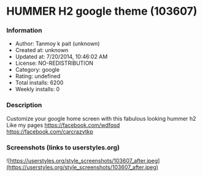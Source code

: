 # HUMMER H2 google theme (103607)

### Information
- Author: Tanmoy k pait (unknown)
- Created at: unknown
- Updated at: 7/20/2014, 10:46:02 AM
- License: NO-REDISTRIBUTION
- Category: google
- Rating: undefined
- Total installs: 6200
- Weekly installs: 0


### Description
Customize your google home screen with this fabulous looking hummer h2
Like my pages https://facebook.com/wdfqsd
              https://facebook.com/carcrazytkp


### Screenshots (links to userstyles.org)
![https://userstyles.org/style_screenshots/103607_after.jpeg](https://userstyles.org/style_screenshots/103607_after.jpeg)


